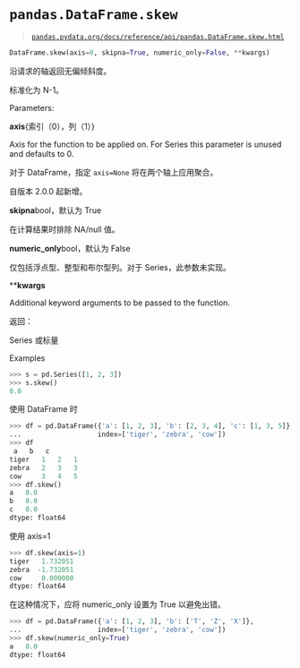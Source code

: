 # `pandas.DataFrame.skew`

> [`pandas.pydata.org/docs/reference/api/pandas.DataFrame.skew.html`](https://pandas.pydata.org/docs/reference/api/pandas.DataFrame.skew.html)

```py
DataFrame.skew(axis=0, skipna=True, numeric_only=False, **kwargs)
```

沿请求的轴返回无偏倾斜度。

标准化为 N-1。

Parameters:

**axis**{索引（0），列（1）}

Axis for the function to be applied on. For Series this parameter is unused and defaults to 0.

对于 DataFrame，指定 `axis=None` 将在两个轴上应用聚合。

自版本 2.0.0 起新增。

**skipna**bool，默认为 True

在计算结果时排除 NA/null 值。

**numeric_only**bool，默认为 False

仅包括浮点型、整型和布尔型列。对于 Series，此参数未实现。

****kwargs**

Additional keyword arguments to be passed to the function.

返回：

Series 或标量

Examples

```py
>>> s = pd.Series([1, 2, 3])
>>> s.skew()
0.0 
```

使用 DataFrame 时

```py
>>> df = pd.DataFrame({'a': [1, 2, 3], 'b': [2, 3, 4], 'c': [1, 3, 5]},
...                   index=['tiger', 'zebra', 'cow'])
>>> df
 a   b   c
tiger   1   2   1
zebra   2   3   3
cow     3   4   5
>>> df.skew()
a   0.0
b   0.0
c   0.0
dtype: float64 
```

使用 axis=1

```py
>>> df.skew(axis=1)
tiger   1.732051
zebra  -1.732051
cow     0.000000
dtype: float64 
```

在这种情况下，应将 numeric_only 设置为 True 以避免出错。

```py
>>> df = pd.DataFrame({'a': [1, 2, 3], 'b': ['T', 'Z', 'X']},
...                   index=['tiger', 'zebra', 'cow'])
>>> df.skew(numeric_only=True)
a   0.0
dtype: float64 
```
